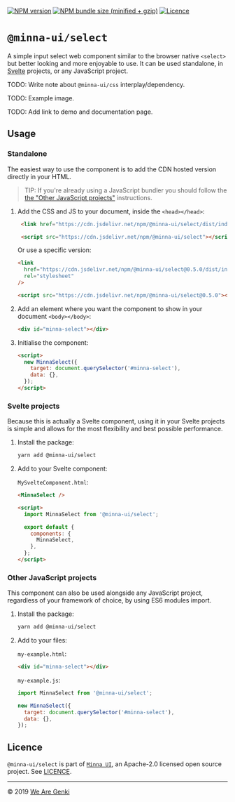 [![NPM version](https://img.shields.io/npm/v/@minna-ui/select.svg)](https://www.npmjs.com/package/@minna-ui/select)
[![NPM bundle size (minified + gzip)](https://img.shields.io/bundlephobia/minzip/@minna-ui/select.svg)](https://bundlephobia.com/result?p=@minna-ui/select)
[![Licence](https://img.shields.io/npm/l/@minna-ui/select.svg)](https://github.com/WeAreGenki/minna-ui/blob/master/LICENCE)

# `@minna-ui/select`

A simple input select web component similar to the browser native `<select>` but better looking and more enjoyable to use. It can be used standalone, in [Svelte](https://svelte.technology/guide) projects, or any JavaScript project.

TODO: Write note about `@minna-ui/css` interplay/dependency.

TODO: Example image.

TODO: Add link to demo and documentation page.

## Usage

### Standalone

The easiest way to use the component is to add the CDN hosted version directly in your HTML.

> TIP: If you're already using a JavaScript bundler you should follow the [the "Other JavaScript projects"](#other-javascript-projects) instructions.

1. Add the CSS and JS to your document, inside the `<head></head>`:

   <!-- prettier-ignore -->
   ```html
    <link href="https://cdn.jsdelivr.net/npm/@minna-ui/select/dist/index.css" rel="stylesheet"/>

    <script src="https://cdn.jsdelivr.net/npm/@minna-ui/select"></script>
    ```

   Or use a specific version:

   ```html
   <link
     href="https://cdn.jsdelivr.net/npm/@minna-ui/select@0.5.0/dist/index.css"
     rel="stylesheet"
   />

   <script src="https://cdn.jsdelivr.net/npm/@minna-ui/select@0.5.0"></script>
   ```

1. Add an element where you want the component to show in your document `<body></body>`:

   ```html
   <div id="minna-select"></div>
   ```

1. Initialise the component:

   <!-- eslint-disable no-new -->

   ```html
   <script>
     new MinnaSelect({
       target: document.querySelector('#minna-select'),
       data: {},
     });
   </script>
   ```

### Svelte projects

Because this is actually a Svelte component, using it in your Svelte projects is simple and allows for the most flexibility and best possible performance.

1. Install the package:

   ```sh
   yarn add @minna-ui/select
   ```

1. Add to your Svelte component:

   `MySvelteComponent.html`:

   ```html
   <MinnaSelect />

   <script>
     import MinnaSelect from '@minna-ui/select';

     export default {
       components: {
         MinnaSelect,
       },
     };
   </script>
   ```

### Other JavaScript projects

This component can also be used alongside any JavaScript project, regardless of your framework of choice, by using ES6 modules import.

1. Install the package:

   ```sh
   yarn add @minna-ui/select
   ```

1. Add to your files:

   `my-example.html`:

   ```html
   <div id="minna-select"></div>
   ```

   `my-example.js`:

   <!-- eslint-disable no-new -->

   ```js
   import MinnaSelect from '@minna-ui/select';

   new MinnaSelect({
     target: document.querySelector('#minna-select'),
     data: {},
   });
   ```

## Licence

`@minna-ui/select` is part of [`Minna UI`](https://github.com/WeAreGenki/minna-ui), an Apache-2.0 licensed open source project. See [LICENCE](https://github.com/WeAreGenki/minna-ui/blob/master/LICENCE).

---

© 2019 [We Are Genki](https://wearegenki.com)
